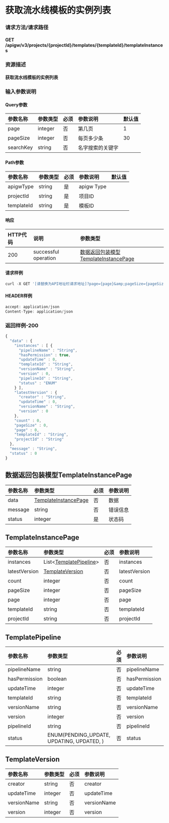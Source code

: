 # 获取流水线模板的实例列表

### 请求方法/请求路径

#### GET  /apigw/v3/projects/{projectId}/templates/{templateId}/templateInstances

### 资源描述

#### 获取流水线模板的实例列表

### 输入参数说明

#### Query参数

| 参数名称 | 参数类型 | 必须 | 参数说明 | 默认值 |
| :--- | :--- | :--- | :--- | :--- |
| page | integer | 否 | 第几页 | 1 |
| pageSize | integer | 否 | 每页多少条 | 30 |
| searchKey | string | 否 | 名字搜索的关键字 |  |

#### Path参数

| 参数名称 | 参数类型 | 必须 | 参数说明 | 默认值 |
| :--- | :--- | :--- | :--- | :--- |
| apigwType | string | 是 | apigw Type |  |
| projectId | string | 是 | 项目ID |  |
| templateId | string | 是 | 模板ID |  |

#### 响应

| HTTP代码 | 说明 | 参数类型 |
| :--- | :--- | :--- |
| 200 | successful operation | [数据返回包装模型TemplateInstancePage]() |

#### 请求样例

```javascript
curl -X GET '[请替换为API地址栏请求地址]?page={page}&amp;pageSize={pageSize}&amp;searchKey={searchKey}'
```

#### HEADER样例

```javascript
accept: application/json
Content-Type: application/json
```

### 返回样例-200

```javascript
{
  "data" : {
    "instances" : [ {
      "pipelineName" : "String",
      "hasPermission" : true,
      "updateTime" : 0,
      "templateId" : "String",
      "versionName" : "String",
      "version" : 0,
      "pipelineId" : "String",
      "status" : "ENUM"
    } ],
    "latestVersion" : {
      "creator" : "String",
      "updateTime" : 0,
      "versionName" : "String",
      "version" : 0
    },
    "count" : 0,
    "pageSize" : 0,
    "page" : 0,
    "templateId" : "String",
    "projectId" : "String"
  },
  "message" : "String",
  "status" : 0
}
```

## 数据返回包装模型TemplateInstancePage

| 参数名称 | 参数类型 | 必须 | 参数说明 |
| :--- | :--- | :--- | :--- |
| data | [TemplateInstancePage]() | 否 | 数据 |
| message | string | 否 | 错误信息 |
| status | integer | 是 | 状态码 |

## TemplateInstancePage

| 参数名称 | 参数类型 | 必须 | 参数说明 |
| :--- | :--- | :--- | :--- |
| instances | List&lt;[TemplatePipeline]()&gt; | 否 | instances |
| latestVersion | [TemplateVersion]() | 否 | latestVersion |
| count | integer | 否 | count |
| pageSize | integer | 否 | pageSize |
| page | integer | 否 | page |
| templateId | string | 否 | templateId |
| projectId | string | 否 | projectId |

## TemplatePipeline

| 参数名称 | 参数类型 | 必须 | 参数说明 |
| :--- | :--- | :--- | :--- |
| pipelineName | string | 否 | pipelineName |
| hasPermission | boolean | 否 | hasPermission |
| updateTime | integer | 否 | updateTime |
| templateId | string | 否 | templateId |
| versionName | string | 否 | versionName |
| version | integer | 否 | version |
| pipelineId | string | 否 | pipelineId |
| status | ENUM\(PENDING\_UPDATE, UPDATING, UPDATED, \) | 否 | status |

## TemplateVersion

| 参数名称 | 参数类型 | 必须 | 参数说明 |
| :--- | :--- | :--- | :--- |
| creator | string | 否 | creator |
| updateTime | integer | 否 | updateTime |
| versionName | string | 否 | versionName |
| version | integer | 否 | version |

